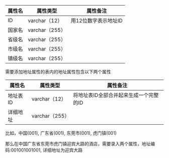 | 属性名 | 属性类型       | 属性备注            |
| ------ | -------------- | ------------------- |
| ID    | varchar（12）  | 用12位数字表示地址ID  |
| 国家名 | varchar（255） |                     |
| 省级名 | varchar（255） |                     |
| 市级名 | varchar（255） |                     |
| 镇级名 | varchar（255） |                     |

需要添加地址属性的表内的地址属性包含以下两个属性

| 属性名   | 属性类型       | 属性备注                               |
| -------- | -------------- | -------------------------------------- |
| 地址表ID | varchar（12）  | 将地址表ID全部合并起来生成一个完整的ID |
| 详细地址 | varchar（255） |                                        |

比如，中国(001), 广东省(001), 东莞市(001), 虎门镇(001)

那么在中国广东省东莞市虎门镇迎宾大路的酒店，需要录入两个属性，地址编码:001001001001, 详细地址为迎宾大路

